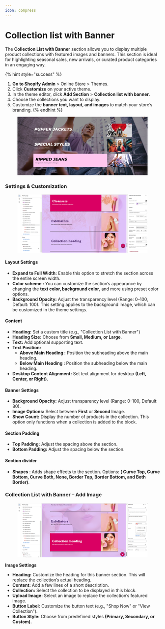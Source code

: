 ```yaml
---
icon: compress
---
```


# Collection list with Banner

The **Collection List with Banner** section allows you to display multiple product collections with featured images and banners. This section is ideal for highlighting seasonal sales, new arrivals, or curated product categories in an engaging way.

{% hint style="success" %}
1. **Go to Shopify Admin** > Online Store > Themes.
2. Click **Customize** on your active theme.
3. In the theme editor, click **Add Section** > **Collection list with banner**.
4. Choose the collections you want to display.
5. Customize the **banner text, layout, and images** to match your store’s branding.
{% endhint %}

<figure><img src="../.gitbook/assets/list-with-banner.png" alt=""><figcaption></figcaption></figure>

### **Settings & Customization**

<figure><img src="../.gitbook/assets/collection-list-with-banner.png" alt=""><figcaption></figcaption></figure>

#### **Layout Settings**

* **Expand to Full Width:** Enable this option to stretch the section across the entire screen width.
* **Color scheme :** You can customize the section’s appearance by changing the **text color, background color**, and more using preset color options.
* **Background Opacity:** Adjust the transparency level (Range: 0–100, Default: 100). This setting applies to the background image, which can be customized in the theme settings.

#### **Content**&#x20;

* **Heading:** Set a custom title (e.g., "Collection List with Banner")
* **Heading Size:** Choose from **Small, Medium, or Large**.
* **Text:** Add optional supporting text.
* **Text Position:**
  * **Above Main Heading :** Position the subheading above the main heading.
  * **Below Main Heading :** Position the subheading below the main heading.
* **Desktop Content Alignment:** Set text alignment for desktop **(Left, Center, or Right)**.

#### **Banner Settings**

* **Background Opacity:** Adjust transparency level (Range: 0–100, Default: 80).
* **Image Options:** Select between **First** or **Second** Image.
* **Show Count:** Display the number of products in the collection. This option only functions when a collection is added to the block.

#### **Section Padding**

* **Top Padding:** Adjust the spacing above the section.
* **Bottom Padding:** Adjust the spacing below the section.

#### Section divider

* **Shapes** : Adds shape effects to the section. Options: **( Curve Top, Curve Bottom, Curve Both, None, Border Top, Border Bottom, and Both Border)**.

### **Collection List with Banner – Add Image**

<figure><img src="../.gitbook/assets/list-with.png" alt=""><figcaption></figcaption></figure>

**Image Settings**

* **Heading:** Customize the heading for this banner section. This will replace the collection’s actual heading.
* **Content:** Add a few lines of a short description.
* **Collection:** Select the collection to be displayed in this block.
* **Upload Image:** Select an image to replace the collection’s featured image.
* **Button Label:** Customize the button text (e.g., "Shop Now" or "View Collection").
* **Button Style:** Choose from predefined styles **(Primary, Secondary, or Custom).**

